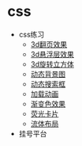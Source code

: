 # css
- css练习
  - [3d翻页效果](http://luckyxj.github.io/study/css/css-basis/3d翻页效果.html)
  - [3d悬浮层效果](http://luckyxj.github.io/study/css/css-basis/3d悬浮层效果.html)
  - [3d旋转立方体](http://luckyxj.github.io/study/css/css-basis/3d旋转正方体.html)
  - [动态背景图](http://luckyxj.github.io/study/css/css-basis/动态背景图.html)
  - [动态搜索框](http://luckyxj.github.io/study/css/css-basis/动态搜索框.html)
  - [加载动画](http://luckyxj.github.io/study/css/css-basis/加载动画.html)
  - [渐变色效果](http://luckyxj.github.io/study/css/css-basis/渐变色效果.html)
  - [荧光卡片](http://luckyxj.github.io/study/css/css-basis/荧光卡片.html)
  - [流体布局](http://luckyxj.github.io/study/css/css-basis/流体布局.html)
- 挂号平台